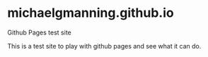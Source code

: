 # michaelgmanning.github.io
Github Pages test site

This is a test site to play with github pages and see what it can do.
